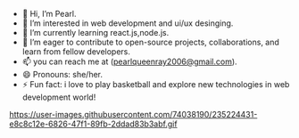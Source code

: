 - 👋 Hi, I’m Pearl.
- 👀 I’m interested in web development and ui/ux desinging.
- 🌱 I’m currently learning react.js,node.js.
- 💞️ I’m eager to contribute to open-source projects, collaborations, and learn from fellow developers.
- 📫 you can reach me at (pearlqueenray2006@gmail.com).
- 😄 Pronouns: she/her.
- ⚡ Fun fact: i love to play basketball and explore new technologies in web development world!

https://user-images.githubusercontent.com/74038190/235224431-e8c8c12e-6826-47f1-89fb-2ddad83b3abf.gif
  

<!---
CodeWPearl/CodeWPearl is a ✨ special ✨ repository because its `README.md` (this file) appears on your GitHub profile.
You can click the Preview link to take a look at your changes.
--->
